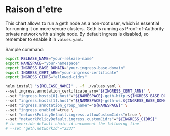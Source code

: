 # Raison d'etre

This chart allows to run a geth node as a non-root user, which is essential for running it on more secure clusters. Geth is running as Proof-of-Authority private network with a single node. By default ingress is disabled, so remember to enable it in `values.yaml`.

Sample command:
```bash
export RELEASE_NAME="your-release-name"
export NAMESPACE="your-namespace"
export INGRESS_BASE_DOMAIN="your-ingress-base-domain"
export INGRESS_CERT_ARN="your-ingress-certificate"
export INGRESS_CIDRS="allowed-cidrs"

helm install "${RELEASE_NAME}" . -f ./values.yaml \
--set ingress.annotation_certificate_arn="${INGRESS_CERT_ARN}" \
--set "ingress.hosts[0].host"="${NAMESPACE}-geth-http.${INGRESS_BASE_DOMAIN}" \
--set "ingress.hosts[1].host"="${NAMESPACE}-geth-ws.${INGRESS_BASE_DOMAIN}" \
--set "ingress.annotation_group_name"="${NAMESPACE}" \
--set "ingress.enabled"=true \
--set "networkPolicyDefault.ingress.allowCustomCidrs"=true \
--set "networkPolicyDefault.ingress.customCidrs"="${INGRESS_CIDRS}"
# to override default chain id uncomment the following line
# --set "geth.networkId"="2337"
```
